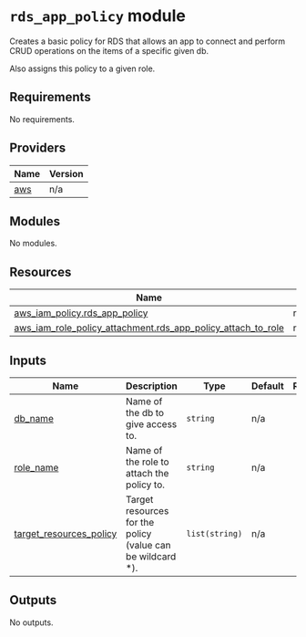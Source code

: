 # `rds_app_policy` module

Creates a basic policy for RDS that allows an app to connect and perform CRUD operations on the items of a specific given db.

Also assigns this policy to a given role.

## Requirements

No requirements.

## Providers

| Name                                             | Version |
| ------------------------------------------------ | ------- |
| <a name="provider_aws"></a> [aws](#provider_aws) | n/a     |

## Modules

No modules.

## Resources

| Name                                                                                                                                                                   | Type     |
| ---------------------------------------------------------------------------------------------------------------------------------------------------------------------- | -------- |
| [aws_iam_policy.rds_app_policy](https://registry.terraform.io/providers/hashicorp/aws/latest/docs/resources/iam_policy)                                                | resource |
| [aws_iam_role_policy_attachment.rds_app_policy_attach_to_role](https://registry.terraform.io/providers/hashicorp/aws/latest/docs/resources/iam_role_policy_attachment) | resource |

## Inputs

| Name                                                                                                   | Description                                                 | Type           | Default | Required |
| ------------------------------------------------------------------------------------------------------ | ----------------------------------------------------------- | -------------- | ------- | :------: |
| <a name="input_db_name"></a> [db_name](#input_db_name)                                                 | Name of the db to give access to.                           | `string`       | n/a     |   yes    |
| <a name="input_role_name"></a> [role_name](#input_role_name)                                           | Name of the role to attach the policy to.                   | `string`       | n/a     |   yes    |
| <a name="input_target_resources_policy"></a> [target_resources_policy](#input_target_resources_policy) | Target resources for the policy (value can be wildcard \*). | `list(string)` | n/a     |   yes    |

## Outputs

No outputs.

